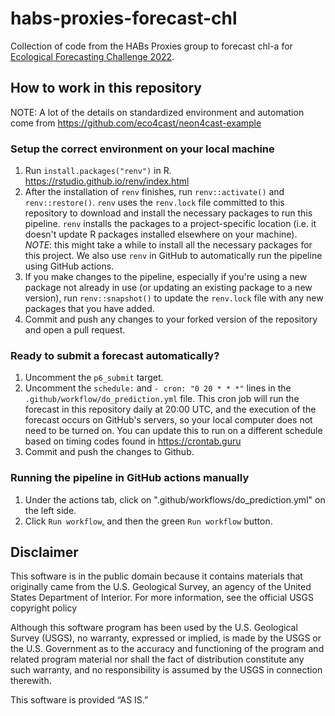 # habs-proxies-forecast-chl
Collection of code from the HABs Proxies group to forecast chl-a for [Ecological Forecasting Challenge 2022](https://projects.ecoforecast.org/neon4cast-docs/theme-aquatic-ecosystems.html).

## How to work in this repository 
NOTE: A lot of the details on standardized environment and automation come from https://github.com/eco4cast/neon4cast-example 

### Setup the correct environment on your local machine 

1) Run `install.packages("renv")` in R. https://rstudio.github.io/renv/index.html
2) After the installation of `renv` finishes, run `renv::activate()` and `renv::restore()`. `renv` uses the `renv.lock` file committed to this repository to download and install the necessary packages to run this pipeline. `renv` installs the packages to a project-specific location (i.e. it doesn't update R packages installed elsewhere on your machine). _NOTE_: this might take a while to install all the necessary packages for this project. We also use `renv` in GitHub to automatically run the pipeline using GitHub actions. 
3) If you make changes to the pipeline, especially if you're using a new package not already in use (or updating an existing package to a new version), run `renv::snapshot()` to update the `renv.lock` file with any new packages that you have added.  
4) Commit and push any changes to your forked version of the repository and open a pull request.  

### Ready to submit a forecast automatically?

1) Uncomment the `p6_submit` target. 
2) Uncomment the `schedule:` and `- cron: "0 20 * * *"` lines in the `.github/workflow/do_prediction.yml` file. This cron job will run the forecast in this repository daily at 20:00 UTC, and the execution of the forecast occurs on GitHub's servers, so your local computer does not need to be turned on. You can update this to run on a different schedule based on timing codes found in https://crontab.guru
3) Commit and push the changes to Github. 

### Running the pipeline in GitHub actions manually 

1) Under the actions tab, click on ".github/workflows/do_prediction.yml" on the left side.
2) Click `Run workflow`, and then the green `Run workflow` button. 



## Disclaimer 
This software is in the public domain because it contains materials that originally came from the U.S. Geological Survey, an agency of the United States Department of Interior. For more information, see the official USGS copyright policy

Although this software program has been used by the U.S. Geological Survey (USGS), no warranty, expressed or implied, is made by the USGS or the U.S. Government as to the accuracy and functioning of the program and related program material nor shall the fact of distribution constitute any such warranty, and no responsibility is assumed by the USGS in connection therewith.

This software is provided “AS IS.”
